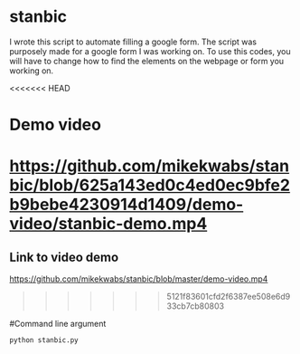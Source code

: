 # stanbic

I wrote this script to automate filling a google form. The script was purposely made for a google form I was working on. To use this codes, you will have to change how to find the elements
on the webpage or form you working on.

<<<<<<< HEAD
# Demo video
https://github.com/mikekwabs/stanbic/blob/625a143ed0c4ed0ec9bfe2b9bebe4230914d1409/demo-video/stanbic-demo.mp4
=======
## Link to video demo
https://github.com/mikekwabs/stanbic/blob/master/demo-video.mp4
>>>>>>> 5121f83601cfd2f6387ee508e6d933cb7cb80803


#Command line argument

```bash
python stanbic.py
```
